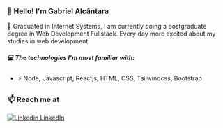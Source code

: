 ### 👋 Hello! I'm Gabriel Alcântara
🔭 Graduated in Internet Systems, I am currently doing a postgraduate degree in Web Development Fullstack. Every day more excited about my studies in web development. 

##### 💻 The technologies I'm most familiar with:


- ⚡ Node, Javascript, Reactjs, HTML, CSS, Tailwindcss, Bootstrap

### 📫 Reach me at 
[![Linkedin](https://i.stack.imgur.com/gVE0j.png) LinkedIn](https://www.linkedin.com/in/gabriel-alc%C3%A2ntara/)
